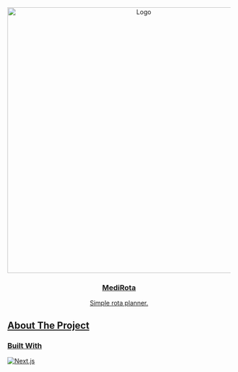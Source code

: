 <div align="center">
  <a href="https://github.com/rwdd1/medi-rota">
  <img src="https://github.com/rwdd1/medi-rota/blob/main/medi-rota-demo.gif" alt="Logo" width="600" height="auto">
<h3 align="center">MediRota</h3>

  <p align="center">
    Simple rota planner.
  </p>

</div>

## About The Project

### Built With

[![Next.js]][Next-url]

<!-- MARKDOWN LINKS & IMAGES -->
<!-- https://www.markdownguide.org/basic-syntax/#reference-style-links -->
[Next.js]: https://img.shields.io/badge/next.js-000000?style=for-the-badge&logo=nextdotjs&logoColor=white
[Next-url]: https://nextjs.org/
